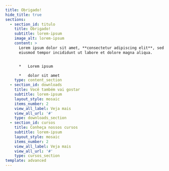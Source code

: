 ```yaml
---
title: Obrigado!
hide_title: true
sections:
  - section_id: titulo
    title: Obrigado!
    subtitle: lorem-ipsum
    image_alt: lorem-ipsum
    content: >
      Lorem ipsum dolor sit amet, **consectetur adipiscing elit**, sed do
      eiusmod tempor incididunt ut labore et dolore magna aliqua.


      *   Lorem ipsum

      *   dolor sit amet
    type: content_section
  - section_id: downloads
    title: Você também vai gostar
    subtitle: lorem-ipsum
    layout_style: mosaic
    items_number: 2
    view_all_label: Veja mais
    view_all_url: '#'
    type: downloads_section
  - section_id: cursos
    title: Conheça nossos cursos
    subtitle: lorem-ipsum
    layout_style: mosaic
    items_number: 2
    view_all_label: Veja mais
    view_all_url: '#'
    type: cursos_section
template: advanced
---
```

